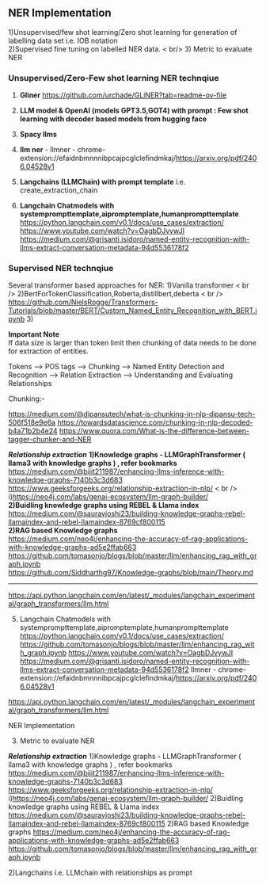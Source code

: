 ## NER Implementation

1)Unsupervised/few shot learning/Zero shot learning for generation of labelling data set i.e. IOB notation <br />
2)Supervised fine tuning on labelled NER data. < br/>
3) Metric to evaluate NER <br/>


### Unsupervised/Zero-Few shot learning NER technqiue
1) **Gliner**
   https://github.com/urchade/GLiNER?tab=readme-ov-file

2) **LLM model & OpenAI (models GPT3.5,GOT4) with prompt : Few shot learning with decoder based models from hugging face**
3) **Spacy llms** 
4) **llm ner** - llmner - chrome-extension://efaidnbmnnnibpcajpcglclefindmkaj/https://arxiv.org/pdf/2406.04528v1
5) **Langchains (LLMChain) with prompt template** i.e. create_extraction_chain  
6) **Langchain Chatmodels with systemprompttemplate,aipromptemplate,humanprompttemplate**
https://python.langchain.com/v0.1/docs/use_cases/extraction/
https://www.youtube.com/watch?v=OagbDJvywJI
https://medium.com/@grisanti.isidoro/named-entity-recognition-with-llms-extract-conversation-metadata-94d5536178f2

### Supervised NER technqiue
Several transformer based approaches for NER:
1)Vanilla transformer  < br />
2)BertForTokenClassification,Roberta,distillbert,deberta < br />
https://github.com/NielsRogge/Transformers-Tutorials/blob/master/BERT/Custom_Named_Entity_Recognition_with_BERT.ipynb
3)

**Important Note** <br />
If data size is larger than token limit then chunking of data needs to be done for extraction of entities.


Tokens --> POS tags --> Chunking --> Named Entity Detection and Recognition --> Relation Extraction --> Understanding and Evaluating Relationships


Chunking:-

https://medium.com/@dipansutech/what-is-chunking-in-nlp-dipansu-tech-506f518e9e6a
https://towardsdatascience.com/chunking-in-nlp-decoded-b4a71b2b4e24
https://www.quora.com/What-is-the-difference-between-tagger-chunker-and-NER







***Relationship extraction***
**1)Knowledge graphs - LLMGraphTransformer ( llama3 with knowledge graphs ) , refer bookmarks** <br />
https://medium.com/@bijit211987/enhancing-llms-inference-with-knowledge-graphs-7140b3c3d683   <br /> 
https://www.geeksforgeeks.org/relationship-extraction-in-nlp/  < br />
 i)https://neo4j.com/labs/genai-ecosystem/llm-graph-builder/ <br />
**2)Buidling knowledge graphs using REBEL & Llama index** <br />
https://medium.com/@sauravjoshi23/building-knowledge-graphs-rebel-llamaindex-and-rebel-llamaindex-8769cf800115 <br />
**2)RAG based Knowledge graphs** <br />
https://medium.com/neo4j/enhancing-the-accuracy-of-rag-applications-with-knowledge-graphs-ad5e2ffab663  <br />
https://github.com/tomasonjo/blogs/blob/master/llm/enhancing_rag_with_graph.ipynb  <br />
https://github.com/Siddharthg97/Knowledge-graphs/blob/main/Theory.md  <br/>

-------------------------------------------------------------------------------------------------------------

https://api.python.langchain.com/en/latest/_modules/langchain_experimental/graph_transformers/llm.html



5) Langchain Chatmodels with systemprompttemplate,aipromptemplate,humanprompttemplate
https://python.langchain.com/v0.1/docs/use_cases/extraction/
https://github.com/tomasonjo/blogs/blob/master/llm/enhancing_rag_with_graph.ipynb
https://www.youtube.com/watch?v=OagbDJvywJI
https://medium.com/@grisanti.isidoro/named-entity-recognition-with-llms-extract-conversation-metadata-94d5536178f2
llmner - chrome-extension://efaidnbmnnnibpcajpcglclefindmkaj/https://arxiv.org/pdf/2406.04528v1

https://api.python.langchain.com/en/latest/_modules/langchain_experimental/graph_transformers/llm.html



NER Implementation

3) Metric to evaluate NER



***Relationship extraction***
1)Knowledge graphs - LLMGraphTransformer ( llama3 with knowledge graphs ) , refer bookmarks
https://medium.com/@bijit211987/enhancing-llms-inference-with-knowledge-graphs-7140b3c3d683   
https://www.geeksforgeeks.org/relationship-extraction-in-nlp/
 i)https://neo4j.com/labs/genai-ecosystem/llm-graph-builder/
2)Buidling knowledge graphs using REBEL & Llama index
https://medium.com/@sauravjoshi23/building-knowledge-graphs-rebel-llamaindex-and-rebel-llamaindex-8769cf800115
2)RAG based Knowledge graphs
https://medium.com/neo4j/enhancing-the-accuracy-of-rag-applications-with-knowledge-graphs-ad5e2ffab663
https://github.com/tomasonjo/blogs/blob/master/llm/enhancing_rag_with_graph.ipynb

2)Langchains i.e. LLMchain with relationships as prompt






